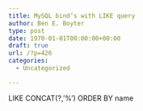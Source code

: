 ```yaml
---
title: MySQL bind’s with LIKE query
author: Ben E. Boyter
type: post
date: 1970-01-01T00:00:00+00:00
draft: true
url: /?p=426
categories:
  - Uncategorized

---
```

LIKE CONCAT(?,&#8217;%&#8217;) ORDER BY name